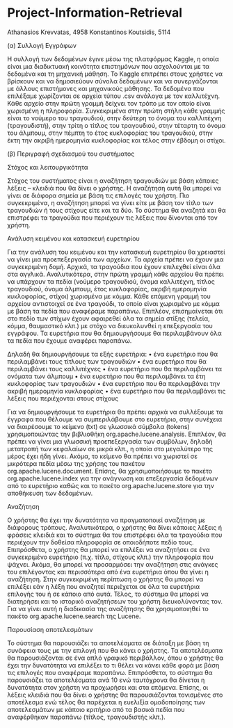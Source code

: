 # Project-Information-Retrieval
Athanasios Krevvatas, 4958
Konstantinos Koutsidis, 5114

(α) Συλλογή Εγγράφων 
 
Η συλλογή των δεδομένων έγινε μέσω της πλατφόρμας Kaggle, η οποία είναι μια διαδικτυακή κοινότητα επιστημόνων που ασχολούνται με τα δεδομένα και τη μηχανική μάθηση.
Το Kaggle επιτρέπει στους χρήστες να βρίσκουν και να δημοσιεύουν σύνολα δεδομένων και να συνεργάζονται με άλλους επιστήμονες και μηχανικούς μάθησης. 
Τα δεδομένα που επιλέξαμε χωρίζονται σε αρχεία τύπου .csv ανάλογα με τον καλλιτέχνη. 
Κάθε αρχείο στην πρώτη γραμμή δείχνει τον τρόπο με τον οποίο είναι χωρισμένη η πληροφορία. 
Συγκεκριμένα στην πρώτη στήλη κάθε γραμμής είναι το νούμερο του τραγουδιού, στην δεύτερη το όνομα του καλλιτέχνη (τραγουδιστή), στην τρίτη ο τίτλος του τραγουδιού, 
στην τέταρτη το όνομα του άλμπουμ, στην πέμπτη το έτος κυκλοφορίας του τραγουδιού, στην έκτη την ακριβή ημερομηνία κυκλοφορίας και τέλος στην έβδομη οι στίχοι. 



(β) Περιγραφή σχεδιασμού του συστήματος 
 
Στόχος και λειτουργικότητα 

Στόχος του συστήματος είναι η αναζήτηση τραγουδιών με βάση κάποιες λέξεις – κλειδιά που θα δίνει ο χρήστης. 
Η αναζήτηση αυτή θα μπορεί να γίνει σε διάφορα σημεία με βάση τις επιλογές του χρήστη. 
Πιο συγκεκριμένα, η αναζήτηση μπορεί να γίνει είτε με βάση τον τίτλο των τραγουδιών ή τους στίχους είτε και τα δύο. 
Το σύστημα θα αναζητά και θα επιστρέφει τα τραγούδια που περιέχουν τις λέξεις που δίνονται από τον χρήστη. 


Ανάλυση κειμένου και κατασκευή ευρετηρίου

Για την ανάλυση του κειμένου και την κατασκευή ευρετηρίου θα χρειαστεί να γίνει μια προεπεξεργασία των αρχείων. 
Τα αρχεία πρέπει να έχουν μια συγκεκριμένη δομή. Αρχικά, τα τραγούδια που έχουν επιλεχθεί είναι όλα στα αγγλικά. 
Αναλυτικότερα, στην πρώτη γραμμή κάθε αρχείου θα πρέπει να υπάρχουν τα πεδία (νούμερο τραγουδιού, όνομα καλλιτέχνη, τίτλος τραγουδιού, όνομα άλμπουμ, 
έτος κυκλοφορίας, ακριβή ημερομηνία κυκλοφορίας, στίχοι) χωρισμένα με κόμμα. 
Κάθε επόμενη γραμμή του αρχείου αντιστοιχεί σε ένα τραγούδι, το οποίο είναι χωρισμένο με κόμμα με βάση τα πεδία που αναφέραμε παραπάνω. 
Επιπλέον, επισημαίνεται ότι στο πεδίο των στίχων έχουν αφαιρεθεί όλα τα σημεία στίξης (τελεία, κόμμα, θαυμαστικό κλπ.) 
με στόχο να διευκολυνθεί η επεξεργασία του εγγράφου. Τα ευρετήρια που θα δημιουργήσουμε θα περιλαμβάνουν όλα τα πεδία που έχουμε αναφέρει παραπάνω. 

Δηλαδή θα δημιουργήσουμε τα εξής ευρετήρια:
•	ένα ευρετήριο που θα περιλαμβάνει τους τίτλους των τραγουδιών 
•	ένα ευρετήριο που θα περιλαμβάνει τους καλλιτέχνες
•	ένα ευρετήριο που θα περιλαμβάνει τα ονόματα των άλμπουμ
•	ένα ευρετήριο που θα περιλαμβάνει τα έτη κυκλοφορίας των τραγουδιών
•	ένα ευρετήριο που θα περιλαμβάνει την ακριβή ημερομηνία κυκλοφορίας
•	ένα ευρετήριο που θα περιλαμβάνει τις λέξεις που περιέχονται στους στίχους

Για να δημιουργήσουμε τα ευρετήρια θα πρέπει αρχικά να συλλέξουμε τα έγγραφα που θέλουμε να συμπεριλάβουμε στο ευρετήριο, 
στην συνέχεια να διαιρέσουμε το κείμενο (txt) σε γλωσσικά σύμβολα (tokens) χρησιμοποιώντας την βιβλιοθήκη org.apache.lucene.analysis. 
Επιπλέον, θα πρέπει να γίνει μια γλωσσική προεπεξεργασία των συμβόλων, δηλαδή μετατροπή των κεφαλαίων σε μικρά κλπ., η οποία στο μεγαλύτερο της μέρος έχει ήδη γίνει. 
Ακόμα, το κείμενο θα πρέπει να χωριστεί σε μικρότερα πεδία μέσω της χρήσης του πακέτου org.apache.lucene.document. 
Επίσης, θα χρησιμοποιήσουμε το πακέτο org.apache.lucene.index για την ανάγνωση και επεξεργασία δεδομένων από το ευρετήριο 
καθώς και το πακέτο org.apache.lucene.store για την αποθήκευση των δεδομένων. 



Αναζήτηση

Ο χρήστης θα έχει την δυνατότητα να πραγματοποιεί αναζήτηση με διάφορους τρόπους. 
Αναλυτικότερα, ο χρήστης θα δίνει κάποιες λέξεις ή φράσεις κλειδιά και το σύστημα θα του επιστρέφει όλα τα τραγούδια που περιέχουν την δοθείσα πληροφορία
σε οποιοδήποτε πεδίο τους. Επιπρόσθετα, ο χρήστης θα μπορεί να επιλέξει να αναζητήσει σε ένα συγκεκριμένο ευρετήριο (π.χ. τίτλο, στίχους κλπ.) 
την πληροφορία που ψάχνει. Ακόμα, θα μπορεί να προσαρμόσει την αναζήτηση στις ανάγκες του επιλέγοντας και περισσότερα από ένα ευρετήρια όπου θα γίνει η αναζήτηση. 
Στην συγκεκριμένη περίπτωση ο χρήστης θα μπορεί να επιλέξει εάν η λέξη που αναζητεί περιέχεται σε όλα τα ευρετήρια επιλογής του ή σε κάποιο από αυτά. 
Τέλος, το σύστημα θα μπορεί να διατηρήσει και το ιστορικό αναζητήσεων του χρήστη διευκολύνοντας τον. 
Για να γίνει αυτή η διαδικασία της αναζήτησης θα χρησιμοποιηθεί το πακέτο org.apache.lucene.search της Lucene.



Παρουσίαση αποτελεσμάτων

Το σύστημα θα παρουσιάζει τα αποτελέσματα σε διάταξη με βάση τη συνάφεια τους με την επιλογή που θα κάνει ο χρήστης. 
Τα αποτελέσματα θα παρουσιάζονται σε ένα απλό γραφικό περιβάλλον, όπου ο χρήστης θα έχει την δυνατότητα να επιλέξει το τι θέλει να κάνει κάθε φορά 
με βάση τις επιλογές που αναφέραμε παραπάνω. Επιπρόσθετα, το σύστημα θα παρουσιάζει τα αποτελέσματα ανά 10 
ενώ ταυτόχρονα θα δίνεται η δυνατότητα στον χρήστη να προχωρήσει και στα επόμενα. 
Επίσης, οι λέξεις κλειδιά που θα δίνει ο χρήστης θα παρουσιάζονται τονισμένες στο αποτέλεσμα 
ενώ τέλος θα παρέχεται η ευελιξία ομαδοποίησης των αποτελεσμάτων με κάποιο κριτήριο από τα βασικά πεδία που αναφέρθηκαν παραπάνω (τίτλος, τραγουδιστής κλπ.).




